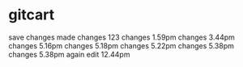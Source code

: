 # gitcart
save changes made
changes 123
changes 1.59pm
changes 3.44pm
changes 5.16pm
changes 5.18pm
changes 5.22pm
changes 5.38pm
changes 5.38pm again
edit 12.44pm
